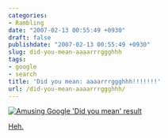 ```yaml
---
categories:
- Rambling
date: "2007-02-13 00:55:49 +0930"
draft: false
publishdate: "2007-02-13 00:55:49 +0930"
slug: did-you-mean-aaaarrrggghhh
tags:
- google
- search
title: 'Did you mean: aaaarrrggghhh!!!!!!!'
url: /did-you-mean-aaaarrrggghhh/
---
```

[![Amusing Google 'Did you mean'
result](//farm2.static.flickr.com/1007/527066723_943fc4361d.jpg)](http://www.flickr.com/photos/joshnunn/527066723/ "did you mean 'aaaaarggghhhh'?")

[Heh.](http://www.google.com/search?q=aaaaarggghhhh!!!!!!! "Google query for aaaaarggghhhh!!!!!!!")